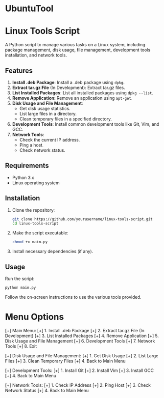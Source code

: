 # UbuntuTool
# Linux Tools Script

A Python script to manage various tasks on a Linux system, including package management, disk usage, file management, development tools installation, and network tools.

## Features

1. **Install .deb Package**: Install a .deb package using `dpkg`.
2. **Extract tar.gz File** (In Development): Extract tar.gz files.
3. **List Installed Packages**: List all installed packages using `dpkg --list`.
4. **Remove Application**: Remove an application using `apt-get`.
5. **Disk Usage and File Management**: 
    - Get disk usage statistics.
    - List large files in a directory.
    - Clean temporary files in a specified directory.
6. **Development Tools**: Install common development tools like Git, Vim, and GCC.
7. **Network Tools**: 
    - Check the current IP address.
    - Ping a host.
    - Check network status.

## Requirements

- Python 3.x
- Linux operating system

## Installation

1. Clone the repository:
    ```bash
    git clone https://github.com/yourusername/linux-tools-script.git
    cd linux-tools-script
    ```

2. Make the script executable:
    ```bash
    chmod +x main.py
    ```

3. Install necessary dependencies (if any).

## Usage

Run the script:
```bash
python main.py
```
Follow the on-screen instructions to use the various tools provided.
# Menu Options
[+] Main Menu:
[+] 1. Install .deb Package
[+] 2. Extract tar.gz File (In Development)
[+] 3. List Installed Packages
[+] 4. Remove Application
[+] 5. Disk Usage and File Management
[+] 6. Development Tools
[+] 7. Network Tools
[+] 8. Exit

[+] Disk Usage and File Management:
[+] 1. Get Disk Usage
[+] 2. List Large Files
[+] 3. Clean Temporary Files
[+] 4. Back to Main Menu

[+] Development Tools:
[+] 1. Install Git
[+] 2. Install Vim
[+] 3. Install GCC
[+] 4. Back to Main Menu

[+] Network Tools:
[+] 1. Check IP Address
[+] 2. Ping Host
[+] 3. Check Network Status
[+] 4. Back to Main Menu


